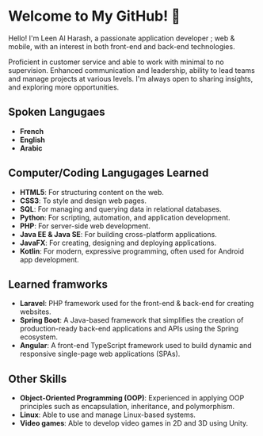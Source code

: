 # Welcome to My GitHub! 🤗

Hello! I'm Leen Al Harash, a passionate application developer ; web & mobile, with an interest in both front-end and back-end technologies.

Proficient in customer service and able to work with minimal to no supervision. Enhanced communication and leadership, ability to lead teams and manage projects at various levels. 
I'm always open to sharing insights, and exploring more opportunities.

## Spoken Langugaes
- **French**
- **English**
- **Arabic**


## Computer/Coding Langugages Learned
- **HTML5**: For structuring content on the web.
- **CSS3**: To style and design web pages.
- **SQL**: For managing and querying data in relational databases.
- **Python**: For scripting, automation, and application development.
- **PHP**: For server-side web development.
- **Java EE & Java SE**: For building cross-platform applications.
- **JavaFX**: For creating, designing and deploying applications.
- **Kotlin**: For modern, expressive programming, often used for Android app development.

## Learned framworks
- **Laravel**: PHP framework used for the front-end & back-end for creating websites.
- **Spring Boot**: A Java-based framework that simplifies the creation of production-ready back-end applications and APIs using the Spring ecosystem.
- **Angular**: A front-end TypeScript framework used to build dynamic and responsive single-page web applications (SPAs).

## Other Skills
- **Object-Oriented Programming (OOP)**: Experienced in applying OOP principles such as encapsulation, inheritance, and polymorphism.
- **Linux**: Able to use and manage Linux-based systems.
- **Video games**: Able to develop video games in 2D and 3D using Unity.
